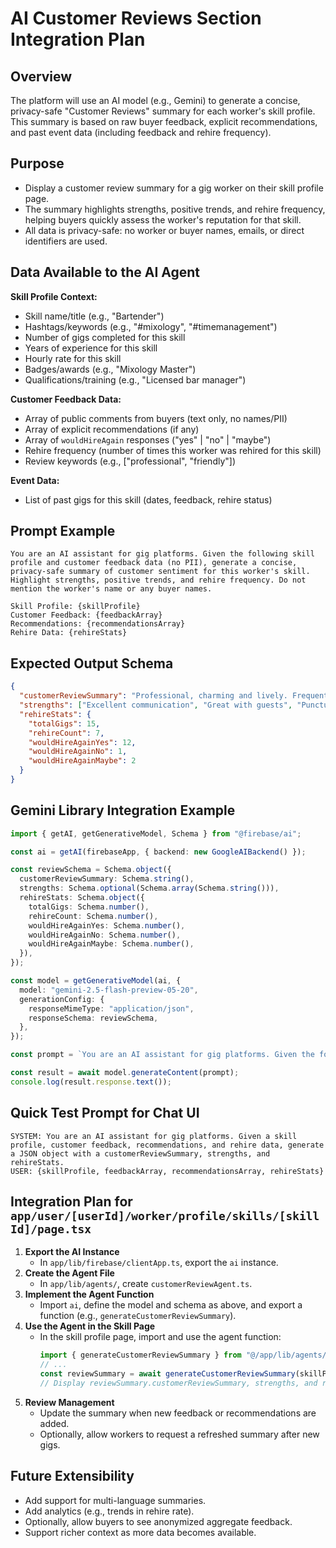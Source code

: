 # AI Customer Reviews Section Integration Plan

## Overview
The platform will use an AI model (e.g., Gemini) to generate a concise, privacy-safe "Customer Reviews" summary for each worker's skill profile. This summary is based on raw buyer feedback, explicit recommendations, and past event data (including feedback and rehire frequency).

## Purpose
- Display a customer review summary for a gig worker on their skill profile page.
- The summary highlights strengths, positive trends, and rehire frequency, helping buyers quickly assess the worker's reputation for that skill.
- All data is privacy-safe: no worker or buyer names, emails, or direct identifiers are used.

## Data Available to the AI Agent

**Skill Profile Context:**
- Skill name/title (e.g., "Bartender")
- Hashtags/keywords (e.g., "#mixology", "#timemanagement")
- Number of gigs completed for this skill
- Years of experience for this skill
- Hourly rate for this skill
- Badges/awards (e.g., "Mixology Master")
- Qualifications/training (e.g., "Licensed bar manager")

**Customer Feedback Data:**
- Array of public comments from buyers (text only, no names/PII)
- Array of explicit recommendations (if any)
- Array of `wouldHireAgain` responses ("yes" | "no" | "maybe")
- Rehire frequency (number of times this worker was rehired for this skill)
- Review keywords (e.g., ["professional", "friendly"])

**Event Data:**
- List of past gigs for this skill (dates, feedback, rehire status)

## Prompt Example
```
You are an AI assistant for gig platforms. Given the following skill profile and customer feedback data (no PII), generate a concise, privacy-safe summary of customer sentiment for this worker's skill. Highlight strengths, positive trends, and rehire frequency. Do not mention the worker's name or any buyer names.

Skill Profile: {skillProfile}
Customer Feedback: {feedbackArray}
Recommendations: {recommendationsArray}
Rehire Data: {rehireStats}
```

## Expected Output Schema
```json
{
  "customerReviewSummary": "Professional, charming and lively. Frequently rehired for events. Highly recommended by buyers.",
  "strengths": ["Excellent communication", "Great with guests", "Punctual"],
  "rehireStats": {
    "totalGigs": 15,
    "rehireCount": 7,
    "wouldHireAgainYes": 12,
    "wouldHireAgainNo": 1,
    "wouldHireAgainMaybe": 2
  }
}
```

## Gemini Library Integration Example
```ts
import { getAI, getGenerativeModel, Schema } from "@firebase/ai";

const ai = getAI(firebaseApp, { backend: new GoogleAIBackend() });

const reviewSchema = Schema.object({
  customerReviewSummary: Schema.string(),
  strengths: Schema.optional(Schema.array(Schema.string())),
  rehireStats: Schema.object({
    totalGigs: Schema.number(),
    rehireCount: Schema.number(),
    wouldHireAgainYes: Schema.number(),
    wouldHireAgainNo: Schema.number(),
    wouldHireAgainMaybe: Schema.number(),
  }),
});

const model = getGenerativeModel(ai, {
  model: "gemini-2.5-flash-preview-05-20",
  generationConfig: {
    responseMimeType: "application/json",
    responseSchema: reviewSchema,
  },
});

const prompt = `You are an AI assistant for gig platforms. Given the following skill profile and customer feedback data (no PII), generate a concise, privacy-safe summary of customer sentiment for this worker's skill. Highlight strengths, positive trends, and rehire frequency. Do not mention the worker's name or any buyer names.\n\nSkill Profile: ${JSON.stringify(skillProfile)}\nCustomer Feedback: ${JSON.stringify(feedbackArray)}\nRecommendations: ${JSON.stringify(recommendationsArray)}\nRehire Data: ${JSON.stringify(rehireStats)}`;

const result = await model.generateContent(prompt);
console.log(result.response.text());
```

## Quick Test Prompt for Chat UI
```
SYSTEM: You are an AI assistant for gig platforms. Given a skill profile, customer feedback, recommendations, and rehire data, generate a JSON object with a customerReviewSummary, strengths, and rehireStats.
USER: {skillProfile, feedbackArray, recommendationsArray, rehireStats}
```

## Integration Plan for `app/user/[userId]/worker/profile/skills/[skillId]/page.tsx`
1. **Export the AI Instance**
   - In `app/lib/firebase/clientApp.ts`, export the `ai` instance.
2. **Create the Agent File**
   - In `app/lib/agents/`, create `customerReviewAgent.ts`.
3. **Implement the Agent Function**
   - Import `ai`, define the model and schema as above, and export a function (e.g., `generateCustomerReviewSummary`).
4. **Use the Agent in the Skill Page**
   - In the skill profile page, import and use the agent function:
     ```ts
     import { generateCustomerReviewSummary } from "@/app/lib/agents/customerReviewAgent";
     // ...
     const reviewSummary = await generateCustomerReviewSummary(skillProfile, feedbackArray, recommendationsArray, rehireStats);
     // Display reviewSummary.customerReviewSummary, strengths, and rehireStats in the UI
     ```
5. **Review Management**
   - Update the summary when new feedback or recommendations are added.
   - Optionally, allow workers to request a refreshed summary after new gigs.

## Future Extensibility
- Add support for multi-language summaries.
- Add analytics (e.g., trends in rehire rate).
- Optionally, allow buyers to see anonymized aggregate feedback.
- Support richer context as more data becomes available. 